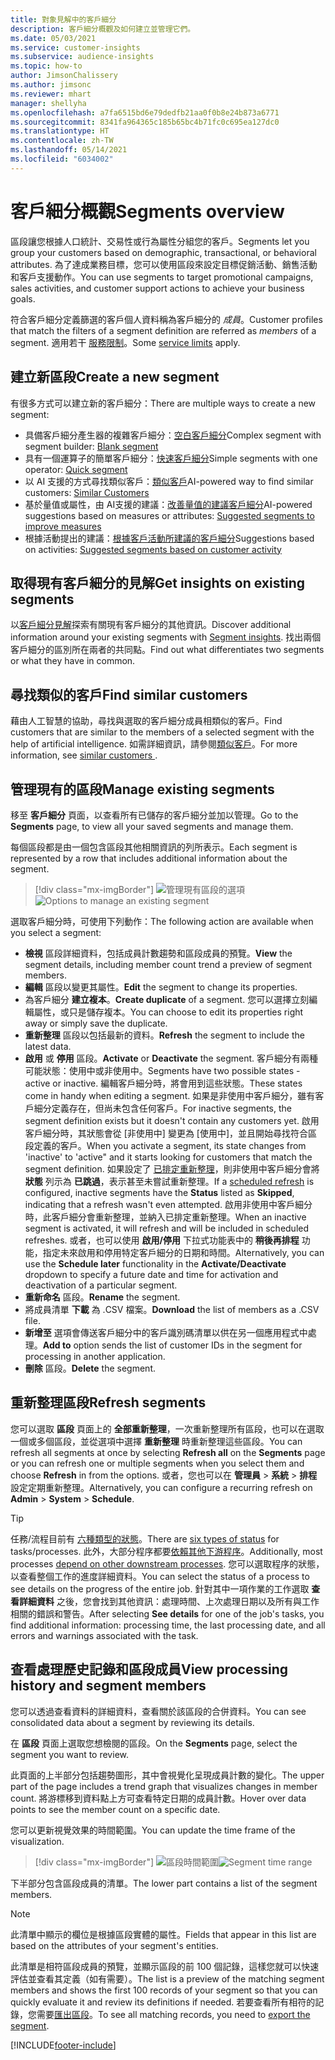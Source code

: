 ```yaml
---
title: 對象見解中的客戶細分
description: 客戶細分概觀及如何建立並管理它們。
ms.date: 05/03/2021
ms.service: customer-insights
ms.subservice: audience-insights
ms.topic: how-to
author: JimsonChalissery
ms.author: jimsonc
ms.reviewer: mhart
manager: shellyha
ms.openlocfilehash: a7fa6515bd6e79dedfb21aa0f0b8e24b873a6771
ms.sourcegitcommit: 8341fa964365c185b65bc4b71fc0c695ea127dc0
ms.translationtype: HT
ms.contentlocale: zh-TW
ms.lasthandoff: 05/14/2021
ms.locfileid: "6034002"
---
```

# <a name="segments-overview"></a><span data-ttu-id="ebeca-103">客戶細分概觀</span><span class="sxs-lookup"><span data-stu-id="ebeca-103">Segments overview</span></span>

<span data-ttu-id="ebeca-104">區段讓您根據人口統計、交易性或行為屬性分組您的客戶。</span><span class="sxs-lookup"><span data-stu-id="ebeca-104">Segments let you group your customers based on demographic, transactional, or behavioral attributes.</span></span> <span data-ttu-id="ebeca-105">為了達成業務目標，您可以使用區段來設定目標促銷活動、銷售活動和客戶支援動作。</span><span class="sxs-lookup"><span data-stu-id="ebeca-105">You can use segments to target promotional campaigns, sales activities, and customer support actions to achieve your business goals.</span></span>

<span data-ttu-id="ebeca-106">符合客戶細分定義篩選的客戶個人資料稱為客戶細分的 *成員*。</span><span class="sxs-lookup"><span data-stu-id="ebeca-106">Customer profiles that match the filters of a segment definition are referred as *members* of a segment.</span></span> <span data-ttu-id="ebeca-107">適用若干 [服務限制](service-limits.md)。</span><span class="sxs-lookup"><span data-stu-id="ebeca-107">Some [service limits](service-limits.md) apply.</span></span>

## <a name="create-a-new-segment"></a><span data-ttu-id="ebeca-108">建立新區段</span><span class="sxs-lookup"><span data-stu-id="ebeca-108">Create a new segment</span></span>

<span data-ttu-id="ebeca-109">有很多方式可以建立新的客戶細分：</span><span class="sxs-lookup"><span data-stu-id="ebeca-109">There are multiple ways to create a new segment:</span></span> 

- <span data-ttu-id="ebeca-110">具備客戶細分產生器的複雜客戶細分：[空白客戶細分](segment-builder.md#create-a-new-segment)</span><span class="sxs-lookup"><span data-stu-id="ebeca-110">Complex segment with segment builder: [Blank segment](segment-builder.md#create-a-new-segment)</span></span>
- <span data-ttu-id="ebeca-111">具有一個運算子的簡單客戶細分：[快速客戶細分](segment-builder.md#quick-segments)</span><span class="sxs-lookup"><span data-stu-id="ebeca-111">Simple segments with one operator: [Quick segment](segment-builder.md#quick-segments)</span></span>
- <span data-ttu-id="ebeca-112">以 AI 支援的方式尋找類似客戶：[類似客戶](find-similar-customer-segments.md)</span><span class="sxs-lookup"><span data-stu-id="ebeca-112">AI-powered way to find similar customers: [Similar Customers](find-similar-customer-segments.md)</span></span>
- <span data-ttu-id="ebeca-113">基於量值或屬性，由 AI支援的建議：[改善量值的建議客戶細分](suggested-segments.md)</span><span class="sxs-lookup"><span data-stu-id="ebeca-113">AI-powered suggestions based on measures or attributes: [Suggested segments to improve measures](suggested-segments.md)</span></span>
- <span data-ttu-id="ebeca-114">根據活動提出的建議：[根據客戶活動所建議的客戶細分](suggested-segments-activity.md)</span><span class="sxs-lookup"><span data-stu-id="ebeca-114">Suggestions based on activities: [Suggested segments based on customer activity](suggested-segments-activity.md)</span></span>

## <a name="get-insights-on-existing-segments"></a><span data-ttu-id="ebeca-115">取得現有客戶細分的見解</span><span class="sxs-lookup"><span data-stu-id="ebeca-115">Get insights on existing segments</span></span>

<span data-ttu-id="ebeca-116">以[客戶細分見解](segment-insights.md)探索有關現有客戶細分的其他資訊。</span><span class="sxs-lookup"><span data-stu-id="ebeca-116">Discover additional information around your existing segments with [Segment insights](segment-insights.md).</span></span> <span data-ttu-id="ebeca-117">找出兩個客戶細分的區別所在兩者的共同點。</span><span class="sxs-lookup"><span data-stu-id="ebeca-117">Find out what differentiates two segments or what they have in common.</span></span>

## <a name="find-similar-customers"></a><span data-ttu-id="ebeca-118">尋找類似的客戶</span><span class="sxs-lookup"><span data-stu-id="ebeca-118">Find similar customers</span></span>

<span data-ttu-id="ebeca-119">藉由人工智慧的協助，尋找與選取的客戶細分成員相類似的客戶。</span><span class="sxs-lookup"><span data-stu-id="ebeca-119">Find customers that are similar to the members of a selected segment with the help of artificial intelligence.</span></span> <span data-ttu-id="ebeca-120">如需詳細資訊，請參閱[類似客戶](find-similar-customer-segments.md)。</span><span class="sxs-lookup"><span data-stu-id="ebeca-120">For more information, see [similar customers ](find-similar-customer-segments.md).</span></span>

## <a name="manage-existing-segments"></a><span data-ttu-id="ebeca-121">管理現有的區段</span><span class="sxs-lookup"><span data-stu-id="ebeca-121">Manage existing segments</span></span>

<span data-ttu-id="ebeca-122">移至 **客戶細分** 頁面，以查看所有已儲存的客戶細分並加以管理。</span><span class="sxs-lookup"><span data-stu-id="ebeca-122">Go to the **Segments** page, to view all your saved segments and manage them.</span></span>

<span data-ttu-id="ebeca-123">每個區段都是由一個包含區段其他相關資訊的列所表示。</span><span class="sxs-lookup"><span data-stu-id="ebeca-123">Each segment is represented by a row that includes additional information about the segment.</span></span>

> [!div class="mx-imgBorder"]
> <span data-ttu-id="ebeca-124">![管理現有區段的選項](media/segments-selected-segment.png "管理現有區段的選項")</span><span class="sxs-lookup"><span data-stu-id="ebeca-124">![Options to manage an existing segment](media/segments-selected-segment.png "Options to manage an existing segment")</span></span>

<span data-ttu-id="ebeca-125">選取客戶細分時，可使用下列動作：</span><span class="sxs-lookup"><span data-stu-id="ebeca-125">The following action are available when you select a segment:</span></span>

- <span data-ttu-id="ebeca-126">**檢視** 區段詳細資料，包括成員計數趨勢和區段成員的預覽。</span><span class="sxs-lookup"><span data-stu-id="ebeca-126">**View** the segment details, including member count trend a preview of segment members.</span></span>
- <span data-ttu-id="ebeca-127">**編輯** 區段以變更其屬性。</span><span class="sxs-lookup"><span data-stu-id="ebeca-127">**Edit** the segment to change its properties.</span></span>
- <span data-ttu-id="ebeca-128">為客戶細分 **建立複本**。</span><span class="sxs-lookup"><span data-stu-id="ebeca-128">**Create duplicate** of a segment.</span></span> <span data-ttu-id="ebeca-129">您可以選擇立刻編輯屬性，或只是儲存複本。</span><span class="sxs-lookup"><span data-stu-id="ebeca-129">You can choose to edit its properties right away or simply save the duplicate.</span></span>
- <span data-ttu-id="ebeca-130">**重新整理** 區段以包括最新的資料。</span><span class="sxs-lookup"><span data-stu-id="ebeca-130">**Refresh** the segment to include the latest data.</span></span>
- <span data-ttu-id="ebeca-131">**啟用** 或 **停用** 區段。</span><span class="sxs-lookup"><span data-stu-id="ebeca-131">**Activate** or **Deactivate** the segment.</span></span> <span data-ttu-id="ebeca-132">客戶細分有兩種可能狀態：使用中或非使用中。</span><span class="sxs-lookup"><span data-stu-id="ebeca-132">Segments have two possible states - active or inactive.</span></span> <span data-ttu-id="ebeca-133">編輯客戶細分時，將會用到這些狀態。</span><span class="sxs-lookup"><span data-stu-id="ebeca-133">These states come in handy when editing a segment.</span></span> <span data-ttu-id="ebeca-134">如果是非使用中客戶細分，雖有客戶細分定義存在，但尚未包含任何客戶。</span><span class="sxs-lookup"><span data-stu-id="ebeca-134">For inactive segments, the segment definition exists but it doesn't contain any customers yet.</span></span> <span data-ttu-id="ebeca-135">啟用客戶細分時，其狀態會從 [非使用中] 變更為 [使用中]，並且開始尋找符合區段定義的客戶。</span><span class="sxs-lookup"><span data-stu-id="ebeca-135">When you activate a segment, its state changes from 'inactive' to 'active" and it starts looking for customers that match the segment definition.</span></span> <span data-ttu-id="ebeca-136">如果設定了 [已排定重新整理](system.md#schedule-tab)，則非使用中客戶細分會將 **狀態** 列示為 **已跳過**，表示甚至未嘗試重新整理。</span><span class="sxs-lookup"><span data-stu-id="ebeca-136">If a [scheduled refresh](system.md#schedule-tab) is configured, inactive segments have the **Status** listed as **Skipped**, indicating that a refresh wasn't even attempted.</span></span> <span data-ttu-id="ebeca-137">啟用非使用中客戶細分時，此客戶細分會重新整理，並納入已排定重新整理。</span><span class="sxs-lookup"><span data-stu-id="ebeca-137">When an inactive segment is activated, it will refresh and will be included in scheduled refreshes.</span></span>
  <span data-ttu-id="ebeca-138">或者，也可以使用 **啟用/停用** 下拉式功能表中的 **稍後再排程** 功能，指定未來啟用和停用特定客戶細分的日期和時間。</span><span class="sxs-lookup"><span data-stu-id="ebeca-138">Alternatively, you can use the **Schedule later** functionality in the **Activate/Deactivate** dropdown to specify a future date and time for activation and deactivation of a particular segment.</span></span>
- <span data-ttu-id="ebeca-139">**重新命名** 區段。</span><span class="sxs-lookup"><span data-stu-id="ebeca-139">**Rename** the segment.</span></span>
- <span data-ttu-id="ebeca-140">將成員清單 **下載** 為 .CSV 檔案。</span><span class="sxs-lookup"><span data-stu-id="ebeca-140">**Download** the list of members as a .CSV file.</span></span>
- <span data-ttu-id="ebeca-141">**新增至** 選項會傳送客戶細分中的客戶識別碼清單以供在另一個應用程式中處理。</span><span class="sxs-lookup"><span data-stu-id="ebeca-141">**Add to** option sends the list of customer IDs in the segment for processing in another application.</span></span>
- <span data-ttu-id="ebeca-142">**刪除** 區段。</span><span class="sxs-lookup"><span data-stu-id="ebeca-142">**Delete** the segment.</span></span>

## <a name="refresh-segments"></a><span data-ttu-id="ebeca-143">重新整理區段</span><span class="sxs-lookup"><span data-stu-id="ebeca-143">Refresh segments</span></span>

<span data-ttu-id="ebeca-144">您可以選取 **區段** 頁面上的 **全部重新整理**，一次重新整理所有區段，也可以在選取一個或多個區段，並從選項中選擇 **重新整理** 時重新整理這些區段。</span><span class="sxs-lookup"><span data-stu-id="ebeca-144">You can refresh all segments at once by selecting **Refresh all** on the **Segments** page or you can refresh one or multiple segments when you select them and choose **Refresh** in from the options.</span></span> <span data-ttu-id="ebeca-145">或者，您也可以在 **管理員** > **系統** > **排程** 設定定期重新整理。</span><span class="sxs-lookup"><span data-stu-id="ebeca-145">Alternatively, you can configure a recurring refresh on **Admin** > **System** > **Schedule**.</span></span>

> [!TIP]
> <span data-ttu-id="ebeca-146">任務/流程目前有 [六種類型的狀態](system.md#status-types)。</span><span class="sxs-lookup"><span data-stu-id="ebeca-146">There are [six types of status](system.md#status-types) for tasks/processes.</span></span> <span data-ttu-id="ebeca-147">此外，大部分程序都要[依賴其他下游程序](system.md#refresh-policies)。</span><span class="sxs-lookup"><span data-stu-id="ebeca-147">Additionally, most processes [depend on other downstream processes](system.md#refresh-policies).</span></span> <span data-ttu-id="ebeca-148">您可以選取程序的狀態，以查看整個工作的進度詳細資料。</span><span class="sxs-lookup"><span data-stu-id="ebeca-148">You can select the status of a process to see details on the progress of the entire job.</span></span> <span data-ttu-id="ebeca-149">針對其中一項作業的工作選取 **查看詳細資料** 之後，您會找到其他資訊：處理時間、上次處理日期以及所有與工作相關的錯誤和警告。</span><span class="sxs-lookup"><span data-stu-id="ebeca-149">After selecting **See details** for one of the job's tasks, you find additional information: processing time, the last processing date, and all errors and warnings associated with the task.</span></span>

## <a name="view-processing-history-and-segment-members"></a><span data-ttu-id="ebeca-150">查看處理歷史記錄和區段成員</span><span class="sxs-lookup"><span data-stu-id="ebeca-150">View processing history and segment members</span></span>

<span data-ttu-id="ebeca-151">您可以透過查看資料的詳細資料，查看關於該區段的合併資料。</span><span class="sxs-lookup"><span data-stu-id="ebeca-151">You can see consolidated data about a segment by reviewing its details.</span></span>

<span data-ttu-id="ebeca-152">在 **區段** 頁面上選取您想檢閱的區段。</span><span class="sxs-lookup"><span data-stu-id="ebeca-152">On the **Segments** page, select the segment you want to review.</span></span>

<span data-ttu-id="ebeca-153">此頁面的上半部分包括趨勢圖形，其中會視覺化呈現成員計數的變化。</span><span class="sxs-lookup"><span data-stu-id="ebeca-153">The upper part of the page includes a trend graph that visualizes changes in member count.</span></span> <span data-ttu-id="ebeca-154">將游標移到資料點上方可查看特定日期的成員計數。</span><span class="sxs-lookup"><span data-stu-id="ebeca-154">Hover over data points to see the member count on a specific date.</span></span>

<span data-ttu-id="ebeca-155">您可以更新視覺效果的時間範圍。</span><span class="sxs-lookup"><span data-stu-id="ebeca-155">You can update the time frame of the visualization.</span></span>

> [!div class="mx-imgBorder"]
> <span data-ttu-id="ebeca-156">![區段時間範圍](media/segment-time-range.png "區段時間範圍")</span><span class="sxs-lookup"><span data-stu-id="ebeca-156">![Segment time range](media/segment-time-range.png "Segment time range")</span></span>

<span data-ttu-id="ebeca-157">下半部分包含區段成員的清單。</span><span class="sxs-lookup"><span data-stu-id="ebeca-157">The lower part contains a list of the segment members.</span></span>

> [!NOTE]
> <span data-ttu-id="ebeca-158">此清單中顯示的欄位是根據區段實體的屬性。</span><span class="sxs-lookup"><span data-stu-id="ebeca-158">Fields that appear in this list are based on the attributes of your segment's entities.</span></span>
>
><span data-ttu-id="ebeca-159">此清單是相符區段成員的預覽，並顯示區段的前 100 個記錄，這樣您就可以快速評估並查看其定義（如有需要）。</span><span class="sxs-lookup"><span data-stu-id="ebeca-159">The list is a preview of the matching segment members and shows the first 100 records of your segment so that you can quickly evaluate it and review its definitions if needed.</span></span> <span data-ttu-id="ebeca-160">若要查看所有相符的記錄，您需要[匯出區段](export-destinations.md)。</span><span class="sxs-lookup"><span data-stu-id="ebeca-160">To see all matching records, you need to [export the segment](export-destinations.md).</span></span>

[!INCLUDE[footer-include](../includes/footer-banner.md)] 
